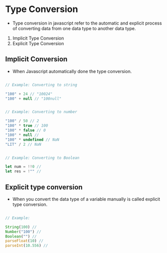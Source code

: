 # Type Conversion 

- Type conversion in javascript refer to the automatic and explicit process of converting data from one data type to another data type.

1. Implicit Type Conversion 
2. Explicit Type Conversion 

## Implicit Conversion 

- When Javascript automatically done the type conversion.

```javascript

// Example: Converting to string

"100" + 24 // "10024"
"100" + null // "100null"


// Example: Converting to number 

"100" / 50 // 2
"100" * true // 100
"100" * false // 0
"100" * null // 
"100" * undefined // NaN
"LIT" / 2 // NaN


// Example: Converting to Boolean 

let num = !!0 //  
let res = !"" // 

```

## Explicit type conversion 


- When you convert the data type of a variable manually is called explicit type conversion.

```javascript 

// Example: 

String(100) // 
Number("100") // 
Boolean("") // 
parseFloat(10) // 
parseInt(10.556) // 

```
